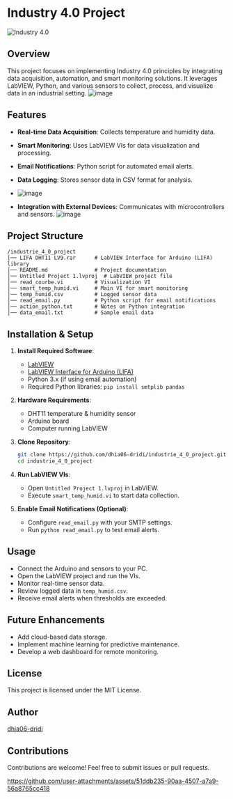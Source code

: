 # Industry 4.0 Project

![Industry 4.0](image.png)

## Overview
This project focuses on implementing Industry 4.0 principles by integrating data acquisition, automation, and smart monitoring solutions. It leverages LabVIEW, Python, and various sensors to collect, process, and visualize data in an industrial setting.
![image](https://github.com/user-attachments/assets/55633bb1-3b64-4cf6-a1a3-336be46863a7)

## Features
- **Real-time Data Acquisition**: Collects temperature and humidity data.
- **Smart Monitoring**: Uses LabVIEW VIs for data visualization and processing.
- **Email Notifications**: Python script for automated email alerts.
- **Data Logging**: Stores sensor data in CSV format for analysis.
- ![image](https://github.com/user-attachments/assets/d8c318d1-2151-446b-8a78-34784dcf1ac6)

- **Integration with External Devices**: Communicates with microcontrollers and sensors.
![image](https://github.com/user-attachments/assets/a4c77b4c-a82f-4177-99f4-3683cff84533)

## Project Structure
```
/industrie_4_0_project
│── LIFA DHT11 LV9.rar      # LabVIEW Interface for Arduino (LIFA) library
│── README.md               # Project documentation
│── Untitled Project 1.lvproj  # LabVIEW project file
│── read_courbe.vi          # Visualization VI
│── smart_temp_humid.vi     # Main VI for smart monitoring
│── temp_humid.csv          # Logged sensor data
│── read_email.py           # Python script for email notifications
│── action_python.txt       # Notes on Python integration
│── data_email.txt          # Sample email data
```

## Installation & Setup
1. **Install Required Software**:
   - [LabVIEW](https://www.ni.com/en-us/shop/labview.html)
   - [LabVIEW Interface for Arduino (LIFA)](https://www.ni.com/)
   - Python 3.x (if using email automation)
   - Required Python libraries: `pip install smtplib pandas`

2. **Hardware Requirements**:
   - DHT11 temperature & humidity sensor
   - Arduino board
   - Computer running LabVIEW

3. **Clone Repository**:
   ```sh
   git clone https://github.com/dhia06-dridi/industrie_4_0_project.git
   cd industrie_4_0_project
   ```

4. **Run LabVIEW VIs**:
   - Open `Untitled Project 1.lvproj` in LabVIEW.
   - Execute `smart_temp_humid.vi` to start data collection.

5. **Enable Email Notifications (Optional)**:
   - Configure `read_email.py` with your SMTP settings.
   - Run `python read_email.py` to test email alerts.

## Usage
- Connect the Arduino and sensors to your PC.
- Open the LabVIEW project and run the VIs.
- Monitor real-time sensor data.
- Review logged data in `temp_humid.csv`.
- Receive email alerts when thresholds are exceeded.

## Future Enhancements
- Add cloud-based data storage.
- Implement machine learning for predictive maintenance.
- Develop a web dashboard for remote monitoring.

## License
This project is licensed under the MIT License.

## Author
[dhia06-dridi](https://github.com/dhia06-dridi)

## Contributions
Contributions are welcome! Feel free to submit issues or pull requests.


https://github.com/user-attachments/assets/51ddb235-90aa-4507-a7a9-56a8765cc418


